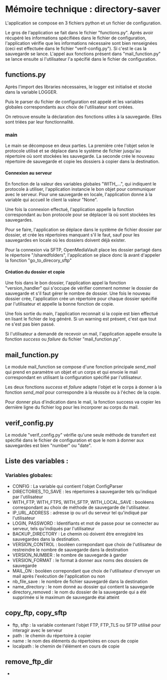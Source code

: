 # Mémoire technique : directory-saver

L'application se compose en 3 fichiers python et un fichier de configuration.

Le gros de l'application se fait dans le fichier "functions.py". Après avoir récupéré les informations spécifiées dans le fichier de configuration, l'application vérifie que les informations nécessaire sont bien renseignées (ceci est effectuée dans le fichier "verif-config.py"). Si c'est le cas la sauvegarde se lance. L'appel aux fonctions présent dans "mail_function.py" se lance ensuite si l'utilisateur l'a spécifié dans le fichier de configuration.

## functions.py

Après l'import des libraries nécessaires, le logger est initialisé et stocké dans la variable LOGGER.

Puis le parser du fichier de configuration est appelé et les variables globales correspondants aux choix de l'utilisateur sont créées.

On retrouve ensuite la déclaration des fonctions utiles à la sauvegarde. Elles sont triées par leur fonctionnalité.

### main

Le main se décompose en deux parties. La première crée l'objet selon le protocole utilisé et se déplace dans le système de fichier jusqu'au répertoire où sont stockées les sauvegarde. La seconde crée le nouveau répertoire de sauvegarde et copie les dossiers à copier dans la destination.

#### Connexion au serveur

En fonction de la valeur des variables globales "WITH_...", qui indiquent le protocole à utiliser, l'application instancie le bon objet pour communiquer avec le serveur. Pour une sauvegarde en locale, l'application donne à la variable qui accueil le client la valeur "None".

Une fois la connexion effectué, l'application appelle la fonction correspondant au bon protocole pour se déplacer là où sont stockées les sauvegardes.

Pour se faire, l'application se déplace dans le système de fichier dossier par dossier, et crée les répertoires manquant s'il le faut, sauf pour les sauvegardes en locale où les dossiers doivent déjà exister.

Pour la connexion via SFTP, OpenMediaVault place les dossier partagé dans le répertoire "/sharedfolders", l'application se place donc là avant d'appeler la fonction "go_to_direcory_sftp"

#### Création du dossier et copie

Une fois dans le bon dossier, l'application appel la fonction "version_handler" qui s'occupe de vérifier comment nommer le dossier de sauvegarde et s'il faut gérer le nombre de dossier. Une fois le nouveau dossier crée, l'application crée un répertoire pour chaque dossier spécifié par l'utilisateur et appelle la bonne fonction de copie. 



Une fois sortie du main, l'application reconnait si la copie est bien effectué en lisant le fichier de log généré. Si un warning est présent, c'est que tout ne s'est pas bien passé.

Si l'utilisateur a demandé de recevoir un mail, l'application appelle ensuite la fonction *success* ou *failure* du fichier "mail_function.py".

## mail_function.py

Le module mail_function se compose d'une fonction principale *send_mail* qui prend en paramètre un objet et un corps et qui envoie le mail correspondant en utilisant la configuration spécifié par l'utilisateur.

Les deux fonctions *success* et *failure* adapte l'objet et le corps à donner à la fonction *send_mail* pour correspondre à la réussite ou à l'échec de la copie.

Pour donner plus d'indication dans le mail, la fonction success va copier les dernière ligne du fichier log pour les incorporer au corps du mail.

## verif_config.py

Le module "verif_config.py" vérifie qu'une seule méthode de transfert est spécifié dans le fichier de configuration et que le nom à donner aux sauvegardes est bien "number" ou "date".

## Liste des variables : 

### Variables globales:

- CONFIG : La variable qui contient l'objet ConfigParser
- DIRECTORIES_TO_SAVE : les répertoires à sauvegarder tels qu'indiqué par l'utilisateur 
- WITH_FTP, WITH_FTPS, WITH_SFTP, WITH_LOCAL_SAVE : booléens correspondant au choix de méthode de sauvegarde de l'utilisateur.
- IP_URL_ADDRESS : adresse ip ou url du serveur tel qu'indiqué par l'utilisateur
- LOGIN, PASSWORD : Identifiants et mot de passe pour se connecter au serveur, tels qu'indiqués par l'utilisateur
- BACKUP_DIRECTORY : Le chemin où doivent être enregistré les sauvegardes dans la destination.
- VERSION_CONTROL : booléen correpondant que choix de l'utilisateur de restreindre le nombre de sauvegarde dans la destination
- VERSION_NUMBER : le nombre de sauvegarde à garder
- VERSION_FORMAT : le format à donner aux noms des dossiers de sauvegarde
- MAIL_ON : booléen correpondant que choix de l'utilisateur d'envoyer un mail après l'exécution de l'application ou non
- nb_file_save : le nombre de fichier sauvegardé dans la destination
- name_directory : le nom donné au dossier qui contient la sauvegarde 
- directory_removed : le nom du dossier de la sauvegarde qui a été supprimée si le maximum de sauvegarde étai atteint

## copy_ftp, copy_sftp

- ftp, sftp : la variable contenant l'objet FTP, FTP_TLS ou SFTP utilisé pour interagir avec le serveur 
- path : le chemin du répertoire à copier
- name : le nom des éléments du répertoires en cours de copie
- localpath : le chemin de l'élément en cours de copie

## remove_ftp_dir

- 